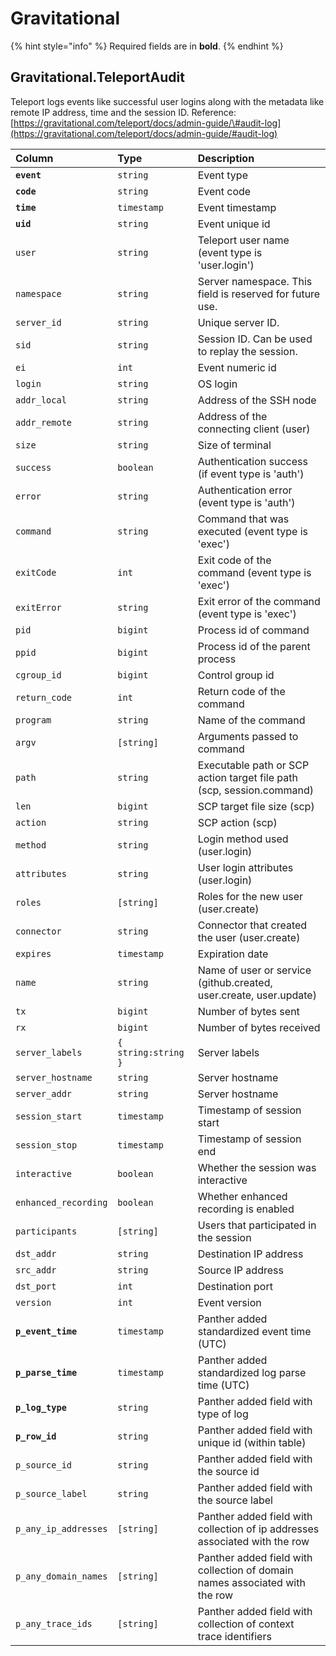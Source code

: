# Gravitational

{% hint style="info" %}
Required fields are in **bold**.
{% endhint %}

## Gravitational.TeleportAudit

Teleport logs events like successful user logins along with the metadata like remote IP address, time and the session ID. Reference: [https://gravitational.com/teleport/docs/admin-guide/\#audit-log](https://gravitational.com/teleport/docs/admin-guide/#audit-log)

| Column | Type | Description |
| :--- | :--- | :--- |
| **`event`** | `string` | Event type |
| **`code`** | `string` | Event code |
| **`time`** | `timestamp` | Event timestamp |
| **`uid`** | `string` | Event unique id |
| `user` | `string` | Teleport user name \(event type is 'user.login'\) |
| `namespace` | `string` | Server namespace. This field is reserved for future use. |
| `server_id` | `string` | Unique server ID. |
| `sid` | `string` | Session ID. Can be used to replay the session. |
| `ei` | `int` | Event numeric id |
| `login` | `string` | OS login |
| `addr_local` | `string` | Address of the SSH node |
| `addr_remote` | `string` | Address of the connecting client \(user\) |
| `size` | `string` | Size of terminal |
| `success` | `boolean` | Authentication success \(if event type is 'auth'\) |
| `error` | `string` | Authentication error \(event type is 'auth'\) |
| `command` | `string` | Command that was executed \(event type is 'exec'\) |
| `exitCode` | `int` | Exit code of the command \(event type is 'exec'\) |
| `exitError` | `string` | Exit error of the command \(event type is 'exec'\) |
| `pid` | `bigint` | Process id of command |
| `ppid` | `bigint` | Process id of the parent process |
| `cgroup_id` | `bigint` | Control group id |
| `return_code` | `int` | Return code of the command |
| `program` | `string` | Name of the command |
| `argv` | `[string]` | Arguments passed to command |
| `path` | `string` | Executable path or SCP action target file path \(scp, session.command\) |
| `len` | `bigint` | SCP target file size \(scp\) |
| `action` | `string` | SCP action \(scp\) |
| `method` | `string` | Login method used \(user.login\) |
| `attributes` | `string` | User login attributes \(user.login\) |
| `roles` | `[string]` | Roles for the new user \(user.create\) |
| `connector` | `string` | Connector that created the user \(user.create\) |
| `expires` | `timestamp` | Expiration date |
| `name` | `string` | Name of user or service \(github.created, user.create, user.update\) |
| `tx` | `bigint` | Number of bytes sent |
| `rx` | `bigint` | Number of bytes received |
| `server_labels` | `{   string:string }` | Server labels |
| `server_hostname` | `string` | Server hostname |
| `server_addr` | `string` | Server hostname |
| `session_start` | `timestamp` | Timestamp of session start |
| `session_stop` | `timestamp` | Timestamp of session end |
| `interactive` | `boolean` | Whether the session was interactive |
| `enhanced_recording` | `boolean` | Whether enhanced recording is enabled |
| `participants` | `[string]` | Users that participated in the session |
| `dst_addr` | `string` | Destination IP address |
| `src_addr` | `string` | Source IP address |
| `dst_port` | `int` | Destination port |
| `version` | `int` | Event version |
| **`p_event_time`** | `timestamp` | Panther added standardized event time \(UTC\) |
| **`p_parse_time`** | `timestamp` | Panther added standardized log parse time \(UTC\) |
| **`p_log_type`** | `string` | Panther added field with type of log |
| **`p_row_id`** | `string` | Panther added field with unique id \(within table\) |
| `p_source_id` | `string` | Panther added field with the source id |
| `p_source_label` | `string` | Panther added field with the source label |
| `p_any_ip_addresses` | `[string]` | Panther added field with collection of ip addresses associated with the row |
| `p_any_domain_names` | `[string]` | Panther added field with collection of domain names associated with the row |
| `p_any_trace_ids` | `[string]` | Panther added field with collection of context trace identifiers |

